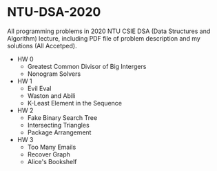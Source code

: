 # NTU-DSA-2020
All programming problems in 2020 NTU CSIE DSA (Data Structures and Algorithm) lecture, including PDF file of problem description and my solutions (All Accetped).

* HW 0 
    * Greatest Common Divisor of Big Intergers 
    * Nonogram Solvers
* HW 1
    * Evil Eval
    * Waston and Abili
    * K-Least Element in the Sequence
* HW 2
    * Fake Binary Search Tree
    * Intersecting Triangles
    * Package Arrangement
* HW 3
    * Too Many Emails
    * Recover Graph
    * Alice's Bookshelf
